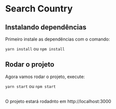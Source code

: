 # Search Country

## Instalando dependências

<p>Primeiro instale as dependências com o comando:</p>
<code>yarn install</code> <span>ou</span> <code>npm install</code>

## Rodar o projeto

<p>Agora vamos rodar o projeto, execute:</p>
<code>yarn start</code> <span>ou</span> <code>npm start</code>
<br></br>
<p>O projeto estará rodadnto em http://localhost:3000</p>
